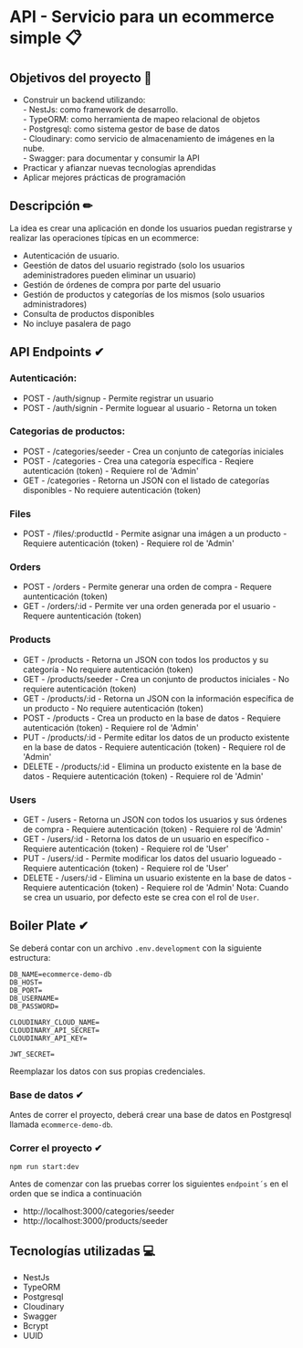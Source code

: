 # API - Servicio para un ecommerce simple 📋
## Objetivos del proyecto 📝
- Construir un backend utilizando:<br>
      - NestJs: como framework de desarrollo.<br>
      - TypeORM: como herramienta de mapeo relacional de objetos<br>
      - Postgresql: como sistema gestor de base de datos<br>
      - Cloudinary: como servicio de almacenamiento de imágenes en la nube.<br>
      - Swagger: para documentar y consumir la API<br>
- Practicar y afianzar nuevas tecnologías aprendidas
- Aplicar mejores prácticas de programación
## Descripción ✏
La idea es crear una aplicación en donde los usuarios puedan registrarse y realizar las operaciones típicas en un ecommerce:<br>
- Autenticación de usuario.
- Geestión de datos del usuario registrado (solo los usuarios adeministradores pueden eliminar un usuario)
- Gestión de órdenes de compra por parte del usuario
- Gestión de productos y categorías de los mismos (solo usuarios administradores)
- Consulta de productos disponibles
- No incluye pasalera de pago

## API Endpoints ✔

### Autenticación:
- POST - /auth/signup
      - Permite registrar un usuario
- POST - /auth/signin
      - Permite loguear al usuario
      - Retorna un token

### Categorias de productos:
- POST - /categories/seeder
      - Crea un conjunto de categorías iniciales
- POST - /categories
      - Crea una categoría específica
      - Reqiere autenticación (token)
      - Requiere rol de 'Admin'
- GET - /categories
      - Retorna un JSON con el listado de categorías disponibles
      - No requiere autenticación (token)

### Files
- POST - /files/:productId
       - Permite asignar una imágen a un producto
       - Requiere autenticación (token)
       - Requiere rol de 'Admin'

### Orders
- POST - /orders
       - Permite generar una orden de compra
       - Requere auntenticación (token)
- GET - /orders/:id
       - Permite ver una orden generada por el usuario
       - Requere auntenticación (token)

### Products
- GET - /products
      - Retorna un JSON con todos los productos y su categoría
      - No requiere autenticación (token)
- GET - /products/seeder
      - Crea un conjunto de productos iniciales
      - No requiere autenticación (token)
- GET - /products/:id
      - Retorna un JSON con la información específica de un producto
      - No requiere autenticación (token)
- POST - /products
       - Crea un producto en la base de datos
       - Requiere autenticación (token)
       - Requiere rol de 'Admin'
- PUT - /products/:id
      - Permite editar los datos de un producto existente en la base de datos
      - Requiere autenticación (token)
      - Requiere rol de 'Admin'
- DELETE - /products/:id
      - Elimina un producto existente en la base de datos
      - Requiere autenticación (token)
      - Requiere rol de 'Admin'

### Users
- GET - /users
      - Retorna un JSON con todos los usuarios y sus órdenes de compra
      - Requiere autenticación (token)
      - Requiere rol de 'Admin'
- GET - /users/:id
      - Retorna los datos de un usuario en específico
      - Requiere autenticación (token)
      - Requiere rol de 'User'
- PUT - /users/:id
      - Permite modificar los datos del usuario logueado
      - Requiere autenticación (token)
      - Requiere rol de 'User'
- DELETE - /users/:id
      - Elimina un usuario existente en la base de datos
      - Requiere autenticación (token)
      - Requiere rol de 'Admin'
Nota:
Cuando se crea un usuario, por defecto este se crea con el rol de `User`.

## Boiler Plate ✔
Se deberá contar con un archivo `.env.development` con la siguiente estructura:
```
DB_NAME=ecommerce-demo-db
DB_HOST=
DB_PORT=
DB_USERNAME=
DB_PASSWORD=

CLOUDINARY_CLOUD_NAME=
CLOUDINARY_API_SECRET=
CLOUDINARY_API_KEY=

JWT_SECRET=
```
Reemplazar los datos con sus propias credenciales.

### Base de datos ✔
Antes de correr el proyecto, deberá crear una base de datos en Postgresql llamada `ecommerce-demo-db`.

### Correr el proyecto ✔
```
npm run start:dev
```
Antes de comenzar con las pruebas correr los siguientes `endpoint´s` en el orden que se indica a continuación
- http://localhost:3000/categories/seeder
- http://localhost:3000/products/seeder

## Tecnologías utilizadas 💻
- NestJs
- TypeORM
- Postgresql
- Cloudinary
- Swagger
- Bcrypt
- UUID
